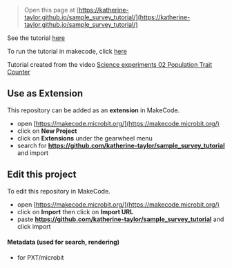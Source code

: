 
> Open this page at [https://katherine-taylor.github.io/sample_survey_tutorial/](https://katherine-taylor.github.io/sample_survey_tutorial/)

See the tutorial [here](/sample_survey_tutorial/tutorial)

To run the tutorial in makecode, click [here](https://makecode.microbit.org/#tutorial:github:katherine-taylor/sample_survey_tutorial/tutorial)

Tutorial created from the video [Science experiments 02 Population Trait Counter](https://www.youtube.com/watch?v=NNZEMiJHY2o)

## Use as Extension

This repository can be added as an **extension** in MakeCode.

* open [https://makecode.microbit.org/](https://makecode.microbit.org/)
* click on **New Project**
* click on **Extensions** under the gearwheel menu
* search for **https://github.com/katherine-taylor/sample_survey_tutorial** and import

## Edit this project

To edit this repository in MakeCode.

* open [https://makecode.microbit.org/](https://makecode.microbit.org/)
* click on **Import** then click on **Import URL**
* paste **https://github.com/katherine-taylor/sample_survey_tutorial** and click import

#### Metadata (used for search, rendering)

* for PXT/microbit
<script src="https://makecode.com/gh-pages-embed.js"></script><script>makeCodeRender("{{ site.makecode.home_url }}", "{{ site.github.owner_name }}/{{ site.github.repository_name }}");</script>
